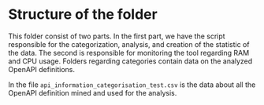 # Structure of the folder

This folder consist of two parts. In the first part, we have the script responsible for the categorization, analysis, and creation of the statistic of the data. The second is responsible for monitoring the tool regarding RAM and CPU usage. Folders regarding categories contain data on the analyzed OpenAPI definitions. 

In the file `api_information_categorisation_test.csv` is the data about all the OpenAPI definition mined and used for the analysis.